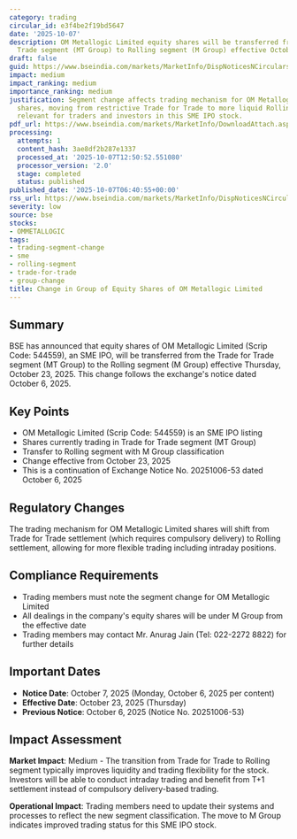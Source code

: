 ```yaml
---
category: trading
circular_id: e3f4be2f19bd5647
date: '2025-10-07'
description: OM Metallogic Limited equity shares will be transferred from Trade for
  Trade segment (MT Group) to Rolling segment (M Group) effective October 23, 2025.
draft: false
guid: https://www.bseindia.com/markets/MarketInfo/DispNoticesNCirculars.aspx?Noticeid={E2B55E22-0C6D-4E3F-83DF-7C3E36BF26AC}&noticeno=20251007-3&dt=10/07/2025&icount=3&totcount=34&flag=0
impact: medium
impact_ranking: medium
importance_ranking: medium
justification: Segment change affects trading mechanism for OM Metallogic Limited
  shares, moving from restrictive Trade for Trade to more liquid Rolling segment,
  relevant for traders and investors in this SME IPO stock.
pdf_url: https://www.bseindia.com/markets/MarketInfo/DownloadAttach.aspx?id=20251007-3&attachedId=
processing:
  attempts: 1
  content_hash: 3ae8df2b287e1337
  processed_at: '2025-10-07T12:50:52.551080'
  processor_version: '2.0'
  stage: completed
  status: published
published_date: '2025-10-07T06:40:55+00:00'
rss_url: https://www.bseindia.com/markets/MarketInfo/DispNoticesNCirculars.aspx?Noticeid={E2B55E22-0C6D-4E3F-83DF-7C3E36BF26AC}&noticeno=20251007-3&dt=10/07/2025&icount=3&totcount=34&flag=0
severity: low
source: bse
stocks:
- OMMETALLOGIC
tags:
- trading-segment-change
- sme
- rolling-segment
- trade-for-trade
- group-change
title: Change in Group of Equity Shares of OM Metallogic Limited
---
```


## Summary

BSE has announced that equity shares of OM Metallogic Limited (Scrip Code: 544559), an SME IPO, will be transferred from the Trade for Trade segment (MT Group) to the Rolling segment (M Group) effective Thursday, October 23, 2025. This change follows the exchange's notice dated October 6, 2025.

## Key Points

- OM Metallogic Limited (Scrip Code: 544559) is an SME IPO listing
- Shares currently trading in Trade for Trade segment (MT Group)
- Transfer to Rolling segment with M Group classification
- Change effective from October 23, 2025
- This is a continuation of Exchange Notice No. 20251006-53 dated October 6, 2025

## Regulatory Changes

The trading mechanism for OM Metallogic Limited shares will shift from Trade for Trade settlement (which requires compulsory delivery) to Rolling settlement, allowing for more flexible trading including intraday positions.

## Compliance Requirements

- Trading members must note the segment change for OM Metallogic Limited
- All dealings in the company's equity shares will be under M Group from the effective date
- Trading members may contact Mr. Anurag Jain (Tel: 022-2272 8822) for further details

## Important Dates

- **Notice Date**: October 7, 2025 (Monday, October 6, 2025 per content)
- **Effective Date**: October 23, 2025 (Thursday)
- **Previous Notice**: October 6, 2025 (Notice No. 20251006-53)

## Impact Assessment

**Market Impact**: Medium - The transition from Trade for Trade to Rolling segment typically improves liquidity and trading flexibility for the stock. Investors will be able to conduct intraday trading and benefit from T+1 settlement instead of compulsory delivery-based trading.

**Operational Impact**: Trading members need to update their systems and processes to reflect the new segment classification. The move to M Group indicates improved trading status for this SME IPO stock.